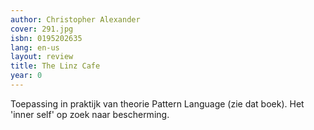 ```yaml
---
author: Christopher Alexander
cover: 291.jpg
isbn: 0195202635
lang: en-us
layout: review
title: The Linz Cafe
year: 0
---
```

Toepassing in praktijk van theorie Pattern Language (zie dat boek).
Het 'inner self' op zoek naar bescherming.
